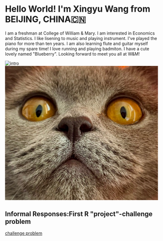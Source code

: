# Hello World! I'm Xingyu Wang from BEIJING, CHINA🇨🇳
I am a freshman at College of William & Mary. I am interested in Economics and Statistics. I like lisening to music and playing instrument. I've played the piano for more than ten years. I am also learning flute and guitar myself during my spare time! I love running and playing badmiton. I have a cute lovely named "Blueberry". Looking forward to meet you all at W&M!

![intro](https://xingyu-wang02.github.io/DATA-100/intro.PNG)
![cat](https://github.com/Xingyu-Wang02/DATA-100/blob/main/cat.JPG)

## Informal Responses:First R "project"-challenge problem
[challenge problem](https://xingyu-wang02.github.io/DATA-100/challenge1.html)
